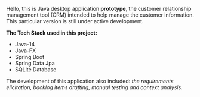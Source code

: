 Hello, this is Java desktop application **prototype**, the customer relationship management tool (CRM) intended to help manage the customer information. This particular version is still under active development.

**The Tech Stack used in this project:**

- Java-14
- Java-FX
- Spring Boot
- Spring Data Jpa
- SQLite Database

The development of this application also included: _the requirements elicitation, backlog items drafting, manual testing and context analysis._

